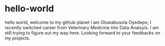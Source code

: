 # hello-world
hello world, welcome to my github planet
I am Oluwabusola Oyedepo, I recently switched career from Veterinary Medicine into Data Analsyis. I am still trying to figure out my way here. Looking forward to your feedbacks on my projects.
